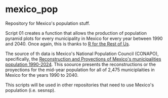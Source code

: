 # mexico_pop
Repository for Mexico's population stuff. 

Script 01 creates a function that allows the production of population pyramid plots for every municipality in Mexico for every year between 1990 and 2040. Once again, this is thanks to [R for the Rest of Us](https://rfortherestofus.com/2024/07/population-pyramid-part-2).

The source of th data is Mexico's National Population Council (CONAPO), specifically, the [Reconstruction and Proyections of Mexico's municipalities population 1990-2024](https://www.gob.mx/conapo/documentos/reconstruccion-y-proyecciones-de-la-poblacion-de-los-municipios-de-mexico-1990-2040). This soource presents the reconstructions or the proyections for the mid-year population for all of 2,475 municiplaities in Mexico for the years 1990 to 2040.

This scripts will be used in other repositories that need to use Mexico's population (i.e. sesnsp).
